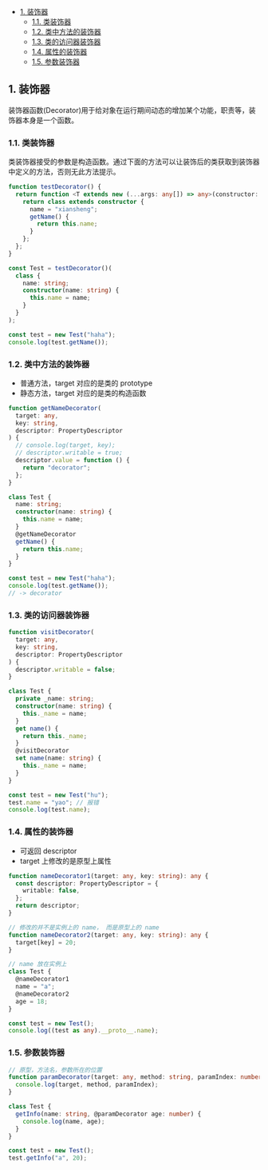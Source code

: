 - [1. 装饰器](#1-装饰器)
  - [1.1. 类装饰器](#11-类装饰器)
  - [1.2. 类中方法的装饰器](#12-类中方法的装饰器)
  - [1.3. 类的访问器装饰器](#13-类的访问器装饰器)
  - [1.4. 属性的装饰器](#14-属性的装饰器)
  - [1.5. 参数装饰器](#15-参数装饰器)

## 1. 装饰器

装饰器函数(Decorator)用于给对象在运行期间动态的增加某个功能，职责等，装饰器本身是一个函数。

### 1.1. 类装饰器

类装饰器接受的参数是构造函数。通过下面的方法可以让装饰后的类获取到装饰器中定义的方法，否则无此方法提示。

```ts
function testDecorator() {
  return function <T extends new (...args: any[]) => any>(constructor: T) {
    return class extends constructor {
      name = "xiansheng";
      getName() {
        return this.name;
      }
    };
  };
}

const Test = testDecorator()(
  class {
    name: string;
    constructor(name: string) {
      this.name = name;
    }
  }
);

const test = new Test("haha");
console.log(test.getName());
```

### 1.2. 类中方法的装饰器

- 普通方法，target 对应的是类的 prototype
- 静态方法，target 对应的是类的构造函数

```ts
function getNameDecorator(
  target: any,
  key: string,
  descriptor: PropertyDescriptor
) {
  // console.log(target, key);
  // descriptor.writable = true;
  descriptor.value = function () {
    return "decorator";
  };
}

class Test {
  name: string;
  constructor(name: string) {
    this.name = name;
  }
  @getNameDecorator
  getName() {
    return this.name;
  }
}

const test = new Test("haha");
console.log(test.getName());
// -> decorator
```

### 1.3. 类的访问器装饰器

```ts
function visitDecorator(
  target: any,
  key: string,
  descriptor: PropertyDescriptor
) {
  descriptor.writable = false;
}

class Test {
  private _name: string;
  constructor(name: string) {
    this._name = name;
  }
  get name() {
    return this._name;
  }
  @visitDecorator
  set name(name: string) {
    this._name = name;
  }
}

const test = new Test("hu");
test.name = "yao"; // 报错
console.log(test.name);
```

### 1.4. 属性的装饰器

- 可返回 descriptor
- target 上修改的是原型上属性

```ts
function nameDecorator1(target: any, key: string): any {
  const descriptor: PropertyDescriptor = {
    writable: false,
  };
  return descriptor;
}

// 修改的并不是实例上的 name， 而是原型上的 name
function nameDecorator2(target: any, key: string): any {
  target[key] = 20;
}

// name 放在实例上
class Test {
  @nameDecorator1
  name = "a";
  @nameDecorator2
  age = 18;
}

const test = new Test();
console.log((test as any).__proto__.name);
```

### 1.5. 参数装饰器

```ts
// 原型，方法名，参数所在的位置
function paramDecorator(target: any, method: string, paramIndex: number) {
  console.log(target, method, paramIndex);
}

class Test {
  getInfo(name: string, @paramDecorator age: number) {
    console.log(name, age);
  }
}

const test = new Test();
test.getInfo("a", 20);
```